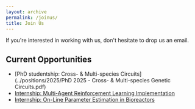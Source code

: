 ```yaml
---
layout: archive
permalink: /joinus/
title: Join Us
---
```


If you're interested in working with us, don't hesitate to drop us an email.

## Current Opportunities
- [PhD studentship: Cross- & Multi-species Circuits](../positions/2025/PhD 2025 - Cross- & Multi-species Genetic Circuits.pdf)
- [Internship: Multi-Agent Reinforcement Learning Implementation](../positions/2025/internship_marl.pdf)
- [Internship: On-Line Parameter Estimation in Bioreactors](../positions/2025/internship_estimation.pdf)

